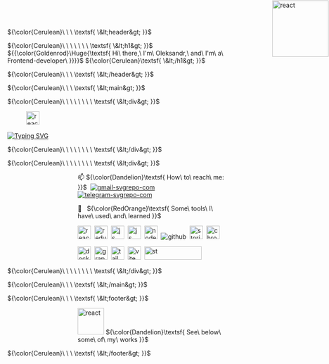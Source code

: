 ${\color{Cerulean}\ \ \ \textsf{ \&lt;header&gt; }}$

${\color{Cerulean}\ \ \ \ \ \ \ \textsf{ \&lt;h1&gt; }}$ ${{\color{Goldenrod}\Huge{\textsf{ Hi\ there,\ I'm\ Oleksandr,\ and\ I'm\ a\ Frontend-developer\ \}}}}\$ ${\color{Cerulean}\textsf{ \&lt;/h1&gt; }}$

${\color{Cerulean}\ \ \ \textsf{ \&lt;/header&gt; }}$

${\color{Cerulean}\ \ \ \textsf{ \&lt;main&gt; }}$

${\color{Cerulean}\ \ \ \ \ \ \ \ \textsf{ \&lt;div&gt; }}$

&nbsp;&nbsp;&nbsp;&nbsp;&nbsp;&nbsp;&nbsp;&nbsp;&nbsp;&nbsp;&nbsp;<img src="https://github.com/code-PA-32/code-PA-32/assets/112705866/5951b47f-c538-4309-af1c-2dcd7334da8c" alt="react" width="30" height="30"/>&nbsp;

[![Typing SVG](https://readme-typing-svg.herokuapp.com?font=Roboto+Mono&size=16&duration=4000&pause=1111&color=0AF7E9&center=true&vCenter=true&multiline=true&width=535&height=95&lines=The+more+you+study+the+more+you+know.++;The+more+you+know+the+more+you+forget.;The+more+you+forget+the+less+you+know.;+So%2C+why+study%3F)](https://git.io/typing-svg)
     
${\color{Cerulean}\ \ \ \ \ \ \ \ \textsf{ \&lt;/div&gt; }}$

${\color{Cerulean}\ \ \ \ \ \ \ \ \textsf{ \&lt;div&gt; }}$

<dl><dd><dl><dd><dl><dd><dl><dd>
 
📫 ${\color{Dandelion}\textsf{ How\ to\ reach\ me: }}$   &nbsp;[![gmail-svgrepo-com](https://user-images.githubusercontent.com/112705866/212574612-0e580f22-09ca-46a1-998e-e398a7f44459.svg)](vernichenko.aleksandr@gmail.com)&nbsp; [![telegram-svgrepo-com](https://user-images.githubusercontent.com/112705866/212574637-ad26b98a-ce7d-4518-b9f8-adc3d0849e6e.svg)](https://t.me/oleksandr_vernichenko)&nbsp;

</dd></dl></dd></dl></dd></dl></dd></dl>

<dl><dd><dl><dd><dl><dd><dl><dd>
    
🚀 &nbsp; ${\color{RedOrange}\textsf{ Some\ tools\ I\ have\ used\ and\ learned }}$ 
    
<p align="left">
<img src="https://cdn.jsdelivr.net/gh/devicons/devicon/icons/react/react-original.svg" alt="react" width="30" height="30"/>&nbsp;
<img src="https://cdn.jsdelivr.net/gh/devicons/devicon/icons/redux/redux-original.svg" alt="redux" width="30" height="30" />&nbsp;
<img src="https://cdn.jsdelivr.net/gh/devicons/devicon/icons/javascript/javascript-original.svg" alt="js" width="30" height="30"/>&nbsp;
<img src="https://cdn.jsdelivr.net/gh/devicons/devicon/icons/typescript/typescript-original.svg" alt="js" width="30" height="30"/>&nbsp;            
<img src="https://cdn.jsdelivr.net/gh/devicons/devicon/icons/nodejs/nodejs-original.svg" alt="nodejs" width="30" height="30"/>&nbsp;
<img src="https://user-images.githubusercontent.com/112705866/212576928-1c3ba62d-c95c-4338-8311-e2376bf4176c.svg"  alt="github" />&nbsp;
<img src="https://github.com/code-PA-32/code-PA-32/assets/112705866/59692b9d-854e-4e9b-a18b-76717bff5ed1" width="30" height="30"  alt="storibook" />&nbsp; 
<img src="https://github.com/code-PA-32/code-PA-32/assets/112705866/e6f14ed8-f72b-426a-b630-3ad173f2464b" width="30" height="30"  alt="chromatic" />&nbsp;
          
<img src="https://github.com/code-PA-32/code-PA-32/assets/112705866/be496140-9900-4d68-a3fa-ed96f47387a8" width="30" height="30"  alt="docker" />&nbsp;
<img src="https://github.com/code-PA-32/code-PA-32/assets/112705866/a169009d-a5db-4b6e-8225-bb2f5381c8b8" width="30" height="30"  alt="grapgql" />&nbsp;
<img src="https://github.com/code-PA-32/code-PA-32/assets/112705866/2effe7c3-ab28-4ae9-ba22-4f84befba519" width="30" height="30"  alt="tailwind" />&nbsp; 
<img src="https://github.com/code-PA-32/code-PA-32/assets/112705866/955f7338-831b-49d4-a7bb-671fedf47baa" width="30" height="30"  alt="vite" />&nbsp;
<img src="https://github.com/code-PA-32/code-PA-32/assets/112705866/aeb69c52-8593-4d23-847b-db32684be2df" width="130" height="30"  alt="st" />&nbsp; 
</p>
</dd></dl></dd></dl></dd></dl></dd></dl>
    
${\color{Cerulean}\ \ \ \ \ \ \ \ \textsf{ \&lt;/div&gt; }}$

${\color{Cerulean}\ \ \ \textsf{ \&lt;/main&gt; }}$

${\color{Cerulean}\ \ \ \textsf{ \&lt;footer&gt; }}$

<dl><dd><dl><dd><dl><dd><dl><dd>
    

<img src="https://github.com/code-PA-32/code-PA-32/assets/112705866/e86f13a7-5476-4f2c-aeca-4bb1efe06574" alt="react" width="60" height="60"/>  ${\color{Dandelion}\textsf{ See\ below\ some\ of\ my\ works }}$ <img src="https://github.com/code-PA-32/code-PA-32/assets/112705866/b3484e29-d569-4c6d-a6db-29192281777b" alt="react" width="128" height="128" style="display: inline-block; position: absolute; right: 1px; top:1px;"/>


</dd></dl></dd></dl></dd></dl></dd></dl>
    
${\color{Cerulean}\ \ \ \textsf{ \&lt;/footer&gt; }}$
